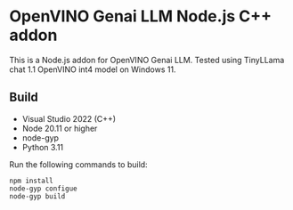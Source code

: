 
# OpenVINO Genai LLM Node.js C++ addon

This is a Node.js addon for OpenVINO Genai LLM.
Tested using TinyLLama chat 1.1 OpenVINO int4 model on Windows 11.

## Build

- Visual Studio 2022 (C++)
- Node 20.11 or higher
- node-gyp
- Python 3.11

Run the following commands to build:

```
npm install
node-gyp configue
node-gyp build
```
